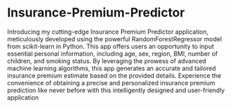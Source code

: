 # Insurance-Premium-Predictor

Introducing my cutting-edge Insurance Premium Predictor application, meticulously developed using the powerful RandomForestRegressor model from scikit-learn in Python. This app offers users an opportunity to input essential personal information, including age, sex, region, BMI, number of children, and smoking status. By leveraging the prowess of advanced machine learning algorithms, this app generates an accurate and tailored insurance premium estimate based on the provided details. Experience the convenience of obtaining a precise and personalized insurance premium prediction like never before with this intelligently designed and user-friendly application
